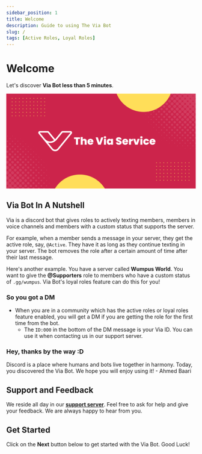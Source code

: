 ```yaml
---
sidebar_position: 1
title: Welcome
description: Guide to using The Via Bot
slug: /
tags: [Active Roles, Loyal Roles]
---
```


# Welcome

Let's discover **Via Bot less than 5 minutes**.

![Banner](/img/viaservice_github_banner.png)

## Via Bot In A Nutshell

Via is a discord bot that gives roles to actively texting members, members in voice channels and members with a custom status that supports the server. 

For example, when a member sends a message in your server, they get the active role, say, `@Active`. They have it as long as they continue texting in your server. The bot removes the role after a certain amount of time after their last message. 

Here's another example. You have a server called **Wumpus World**. You want to give the **@Supporters** role to members who have a custom status of `.gg/wumpus`. Via Bot's loyal roles feature can do this for you!

### So you got a DM

- When you are in a community which has the active roles or loyal roles feature enabled, you will get a DM if you are getting the role for the first time from the bot.
  - The `ID:000` in the bottom of the DM message is your Via ID. You can use it when contacting us in our support server.


### Hey, thanks by the way :D
Discord is a place where humans and bots live together in harmony. Today, you discovered the Via Bot. We hope you will enjoy using it!
\- Ahmed Baari

## Support and Feedback
We reside all day in our [**support server**](https://discord.gg/ZNukApCu8Y). Feel free to ask for help and give your feedback. We are always happy to hear from you.

## Get Started
Click on the **Next** button below to get started with the Via Bot. Good Luck!
